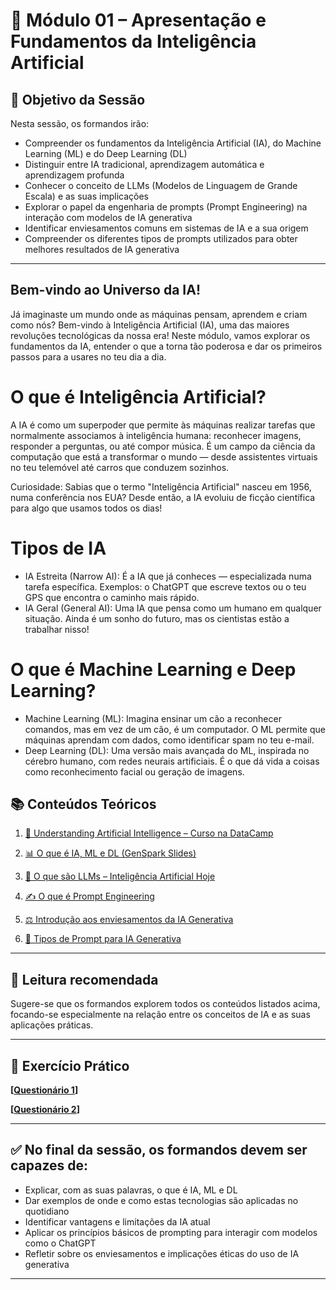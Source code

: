 # 📘 Módulo 01 – Apresentação e Fundamentos da Inteligência Artificial

## 🎯 Objetivo da Sessão

Nesta sessão, os formandos irão:

- Compreender os fundamentos da Inteligência Artificial (IA), do Machine Learning (ML) e do Deep Learning (DL)
- Distinguir entre IA tradicional, aprendizagem automática e aprendizagem profunda
- Conhecer o conceito de LLMs (Modelos de Linguagem de Grande Escala) e as suas implicações
- Explorar o papel da engenharia de prompts (Prompt Engineering) na interação com modelos de IA generativa
- Identificar enviesamentos comuns em sistemas de IA e a sua origem
- Compreender os diferentes tipos de prompts utilizados para obter melhores resultados de IA generativa

---

## Bem-vindo ao Universo da IA!

Já imaginaste um mundo onde as máquinas pensam, aprendem e criam como nós? Bem-vindo à Inteligência Artificial (IA), uma das maiores revoluções tecnológicas da nossa era! Neste módulo, vamos explorar os fundamentos da IA, entender o que a torna tão poderosa e dar os primeiros passos para a usares no teu dia a dia.

# O que é Inteligência Artificial?

A IA é como um superpoder que permite às máquinas realizar tarefas que normalmente associamos à inteligência humana: reconhecer imagens, responder a perguntas, ou até compor música. É um campo da ciência da computação que está a transformar o mundo — desde assistentes virtuais no teu telemóvel até carros que conduzem sozinhos.

Curiosidade: Sabias que o termo "Inteligência Artificial" nasceu em 1956, numa conferência nos EUA? Desde então, a IA evoluiu de ficção científica para algo que usamos todos os dias!

# Tipos de IA

- IA Estreita (Narrow AI): É a IA que já conheces — especializada numa tarefa específica. Exemplos: o ChatGPT que escreve textos ou o teu GPS que encontra o caminho mais rápido.
- IA Geral (General AI): Uma IA que pensa como um humano em qualquer situação. Ainda é um sonho do futuro, mas os cientistas estão a trabalhar nisso!

# O que é Machine Learning e Deep Learning?

- Machine Learning (ML): Imagina ensinar um cão a reconhecer comandos, mas em vez de um cão, é um computador. O ML permite que máquinas aprendam com dados, como identificar spam no teu e-mail.
- Deep Learning (DL): Uma versão mais avançada do ML, inspirada no cérebro humano, com redes neurais artificiais. É o que dá vida a coisas como reconhecimento facial ou geração de imagens.

## 📚 Conteúdos Teóricos

1. <a href="https://app.datacamp.com/learn/courses/understanding-artificial-intelligence" target="_blank">📘 Understanding Artificial Intelligence – Curso na DataCamp</a>

2. <a href="https://www.genspark.ai/slides?project_id=ca77b70e-b768-4923-88c3-f52256f3c63e" target="_blank">📊 O que é IA, ML e DL (GenSpark Slides)</a>

3. <a href="https://inteligenciaartificialhoje.pt/o-que-sao-os-llms/" target="_blank">🧠 O que são LLMs – Inteligência Artificial Hoje</a>

4. <a href="https://inteligenciaartificialhoje.pt/o-que-e-o-prompt-engineering/" target="_blank">✍️ O que é Prompt Engineering</a>

5. <a href="https://inteligenciaartificialhoje.pt/introducao-aos-enviesamentos-em-ia-generativa/" target="_blank">⚖️ Introdução aos enviesamentos da IA Generativa</a>

6. <a href="https://inteligenciaartificialhoje.pt/os-tipos-de-prompt-para-a-ia-generativa/" target="_blank">🧾 Tipos de Prompt para IA Generativa</a>

---

## 📖 Leitura recomendada

Sugere-se que os formandos explorem todos os conteúdos listados acima, focando-se especialmente na relação entre os conceitos de IA e as suas aplicações práticas.

---

## 📝 Exercício Prático

**[[Questionário 1](https://g.co/gemini/share/cd83f8bd746e)]**

**[[Questionário 2](https://hedpavlo.gensparkspace.com/)]**

---

## ✅ No final da sessão, os formandos devem ser capazes de:

- Explicar, com as suas palavras, o que é IA, ML e DL
- Dar exemplos de onde e como estas tecnologias são aplicadas no quotidiano
- Identificar vantagens e limitações da IA atual
- Aplicar os princípios básicos de prompting para interagir com modelos como o ChatGPT
- Refletir sobre os enviesamentos e implicações éticas do uso de IA generativa

---

